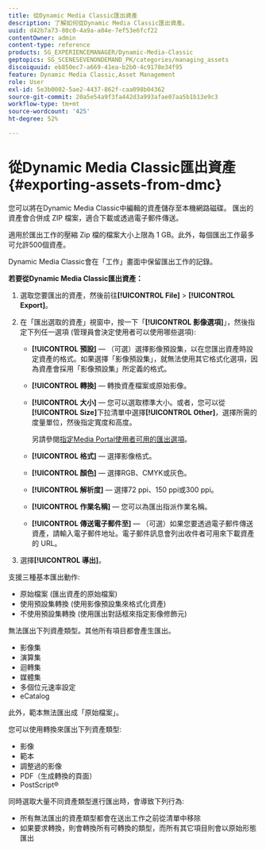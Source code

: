 ```yaml
---
title: 從Dynamic Media Classic匯出資產
description: 了解如何從Dynamic Media Classic匯出資產。
uuid: d42b7a73-80c0-4a9a-a04e-7ef53e6fcf22
contentOwner: admin
content-type: reference
products: SG_EXPERIENCEMANAGER/Dynamic-Media-Classic
geptopics: SG_SCENESEVENONDEMAND_PK/categories/managing_assets
discoiquuid: eb850ec7-a669-41ea-b2b0-4c9178e34f95
feature: Dynamic Media Classic,Asset Management
role: User
exl-id: 5e3b0002-5ae2-4437-862f-caa098b04362
source-git-commit: 20a5e54a9f3fa442d3a993afae07aa5b1b13e9c3
workflow-type: tm+mt
source-wordcount: '425'
ht-degree: 52%

---
```


# 從Dynamic Media Classic匯出資產{#exporting-assets-from-dmc}

您可以將在Dynamic Media Classic中編輯的資產儲存至本機網路磁碟。 匯出的資產會合併成 ZIP 檔案，適合下載或透過電子郵件傳送。

適用於匯出工作的壓縮 Zip 檔的檔案大小上限為 1 GB。此外，每個匯出工作最多可允許500個資產。

Dynamic Media Classic會在「工作」畫面中保留匯出工作的記錄。

**若要從Dynamic Media Classic匯出資產：**

1. 選取您要匯出的資產，然後前往&#x200B;**[!UICONTROL File]** > **[!UICONTROL Export]**。
1. 在「匯出選取的資產」視窗中，按一下「**[!UICONTROL 影像選項]**」，然後指定下列任一選項 (管理員會決定使用者可以使用哪些選項):

   * **[!UICONTROL 預設]**  — （可選）選擇影像預設集，以在您匯出資產時設定資產的格式。如果選擇「影像預設集」，就無法使用其它格式化選項，因為資產會採用「影像預設集」所定義的格式。

   * **[!UICONTROL 轉換]**  — 轉換資產檔案或原始影像。

   * **[!UICONTROL 大小]**  — 您可以選取標準大小。或者，您可以從&#x200B;**[!UICONTROL Size]**&#x200B;下拉清單中選擇&#x200B;**[!UICONTROL Other]**，選擇所需的度量單位，然後指定寬度和高度。

      另請參閱[指定Media Portal使用者可用的匯出選項](specifying-export-options-available-media.md#specifying_export_options_available_to_media_portal_users)。

   * **[!UICONTROL 格式]**  — 選擇影像格式。

   * **[!UICONTROL 顏色]**  — 選擇RGB、CMYK或灰色。

   * **[!UICONTROL 解析度]**  — 選擇72 ppi、150 ppi或300 ppi。

   * **[!UICONTROL 作業名稱]**  — 您可以為匯出指派作業名稱。

   * **[!UICONTROL 傳送電子郵件至]**  — （可選）如果您要透過電子郵件傳送資產，請輸入電子郵件地址。電子郵件訊息會列出收件者可用來下載資產的 URL。

1. 選擇&#x200B;**[!UICONTROL 導出]**。

支援三種基本匯出動作:

* 原始檔案 (匯出資產的原始檔案)
* 使用預設集轉換 (使用影像預設集來格式化資產)
* 不使用預設集轉換 (使用匯出對話框來指定影像修飾元)

無法匯出下列資產類型。其他所有項目都會產生匯出。

* 影像集
* 演算集
* 迴轉集
* 媒體集
* 多個位元速率設定
* eCatalog

此外，範本無法匯出成「原始檔案」。

您可以使用轉換來匯出下列資產類型:

* 影像
* 範本
* 調整過的影像
* PDF（生成轉換的頁面）
* PostScript®

同時選取大量不同資產類型進行匯出時，會導致下列行為:

* 所有無法匯出的資產類型都會在送出工作之前從清單中移除
* 如果要求轉換，則會轉換所有可轉換的類型，而所有其它項目則會以原始形態匯出
